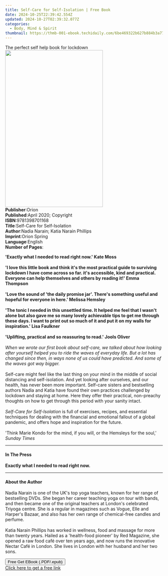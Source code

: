 ```yaml
---
title: Self-Care for Self-Isolation | Free Book
date: 2024-10-25T22:39:42.554Z
updated: 2024-10-27T02:39:32.077Z
categories:
  - Body, Mind & Spirit
thumbnail: https://thmb-001-ebook.techidaily.com/6be469322b627b884b3a7774199b60b1d9263c9451c8a5df4aadeeeec258c870.jpg
---
```

<main id="book-container">
  <div class="flex flex-col">
    <div class="book-brief flex-1 py-6 px-4 sm:p-6 md:py-10 md:px-8">
      <!-- brief-->
      <div class="book-brief-main">The perfect self help book for lockdown</div>
    </div>
    <div
      class="book-meta-info flex-1 grid gap-4 col-start-1 col-end-3 row-start-1 sm:mb-6 sm:grid-cols-4 lg:gap-6 lg:col-start-2 lg:row-end-6 lg:row-span-6 lg:mb-0"
    >
      <div
        class="book-meta-info-left place-content-center mt-4 p-4 text-sm leading-6 col-start-2 col-span-2 dark:text-slate-400"
      >
        <img
          class="w-full h-500 object-cover rounded-lg sm:h-255 sm:col-span-2 lg:col-span-full"
          src="https://img-001-ebook.techidaily.com/de6c4a464cd6b291df986f07cdafeabc25c1a2407fdbd85d734d4f06b8f85192.jpg"
          alt=""
          width="312"
          height="500"
        />
      </div>
      <div
        class="book-meta-info-right mt-2 col-start-1 row-start-2 col-span-3 self-center"
      >
        <!-- meta data  -->
        <div class="flex flex-col px-4 md:px-8">
          <div class="flex-1">
            <strong>Publisher</strong>:<span class="px-2">Orion</span>
          </div>
          <div class="flex-1">
            <strong>Published</strong>:<span class="px-2"
              >April 2020; Copyright</span
            >
          </div>
          <div class="flex-1">
            <strong>ISBN</strong>:<span class="px-2">9781398701168</span>
          </div>
          <div class="flex-1">
            <strong>Title</strong>:<span class="px-2"
              >Self-Care for Self-Isolation</span
            >
          </div>
          <div class="flex-1">
            <strong>Author</strong>:<span class="px-2"
              >Nadia Narain; Katia Narain Phillips</span
            >
          </div>
          <div class="flex-1">
            <strong>Imprint</strong>:<span class="px-2">Orion Spring</span>
          </div>
          <div class="flex-1">
            <strong>Language</strong>:<span class="px-2">English</span>
          </div>
          <div class="flex-1">
            <strong>Number of Pages</strong>:<span class="px-2"></span>
          </div>
        </div>
      </div>
    </div>
    <div class="book-description flex-1 py-6 px-4 sm:p-6 md:py-10 md:px-8">
      <div class="book-description-main">
        <div accordion-content="" id="description">
          <p>
            <b>'Exactly what I needed to read right now.' Kate Moss</b
            ><br /><br /><b
              >'I love this little book and think it's the most practical guide
              to surviving lockdown I have come across so far. it's accessible,
              kind and practical. Everyone can help themselves and others by
              reading it!' Emma Thompson</b
            ><br /><br /><b
              >'Love the sound of 'the daily promise jar'. There's something
              useful and hopeful for everyone in here.' Melissa Hemsley</b
            ><br /><br /><b>'</b
            ><b
              >The tonic I needed in this unsettled time. It helped me feel that
              I wasn't alone but also gave me so many lovely achievable tips to
              get me through these days. I want to print out so much of it and
              put it on my walls for inspiration.' Lisa Faulkner</b
            ><br /><br /><b
              >'Uplifting, practical and so reassuring to read.' Jools Oliver</b
            ><br /><br /><i
              >When we wrote our first book about self-care, we talked about how
              looking after yourself helped you to ride the waves of everyday
              life. But a lot has changed since then, in ways none of us could
              have predicted. And some of the waves got way bigger.</i
            ><br /><br />Self-care might feel like the last thing on your mind
            in the middle of social distancing and self-isolation. And yet
            looking after ourselves, and our health, has never been more
            important. Self-care sisters and bestselling authors Nadia and Katia
            have found their own practices challenged by lockdown and staying at
            home. Here they offer their practical, non-preachy thoughts on how
            to get through this period with your sanity intact.<br /><br /><i
              >Self-Care for Self-Isolation</i
            >
            is full of exercises, recipes, and essential techniques for dealing
            with the financial and emotional fallout of a global pandemic, and
            offers hope and inspiration for the future.<br /><br />'Think Marie
            Kondo for the mind, if you will, or the Hemsleys for the soul,'
            <i>Sunday Times</i>
          </p>
        </div>
        <div class="accordion-fader"></div>
      </div>
    </div>
    <div class="book-excerpts flex-1 py-6 px-4 sm:p-6 md:py-10 md:px-8">
      <!-- excerpts-->
      <div class="book-excerpts-main">
        <hr />
        <h4 class="placeholder placeholder-heading">
          <span>In The Press</span>
        </h4>
        <p><b>Exactly what I needed to read right now.</b></p>
      </div>
    </div>
    <div class="book-about-author flex-1 py-6 px-4 sm:p-6 md:py-10 md:px-8">
      <!-- about author-->
      <div class="book-main-author-main">
        <hr />
        <h4 class="placeholder placeholder-heading">
          <span>About the Author</span>
        </h4>
        <p></p>
        <p>
          Nadia Narain is one of the UK's top yoga teachers, known for her range
          of bestselling DVDs. She began her career teaching yoga on tour with
          bands, and then became one of the original teachers at London's
          celebrated Triyoga centre. She is a regular in magazines such as
          Vogue, Elle and Harper's Bazaar, and also has her own range of
          chemical-free candles and perfume.<br /><br />Katia Narain Phillips
          has worked in wellness, food and massage for more than twenty years.
          Hailed as a 'health-food pioneer' by Red Magazine, she opened a raw
          food café over ten years ago, and now runs the innovative Nectar Café
          in London. She lives in London with her husband and her two sons.
        </p>
        <p></p>
      </div>
    </div>
    <div class="book-free-get flex-1 py-6 px-4 sm:p-6 md:py-10 md:px-8">
      <button
        id="btn-free-get"
        class="bg-blue-500 hover:bg-blue-700 text-white font-bold py-2 px-4 rounded"
      >
        Free Get EBook (.PDF/.epub)
      </button>
      <div id="countdown-display" class="px-2 text-lg mt-2"></div>
      <a
        id="free-link"
        class="hidden bg-blue-500 hover:bg-blue-700 text-white font-bold py-2 px-4 rounded"
        href="https://www.ebooks.com/en-us/book/210006755/self-care-for-self-isolation/nadia-narain/"
        target="_blank"
        >Click here to get a free link</a
      >
    </div>
    <script>
      let countdownTime = 0;
      let countdownInterval = null;
      document
        .getElementById('btn-free-get')
        .addEventListener('click', startCountdown);
      function startCountdown() {
        countdownTime = new Date().getTime() + 60000 * 3;
        countdownInterval = setInterval(updateCountdown, 1000);
        document.getElementById('btn-free-get').disabled = true;
        document
          .getElementById('btn-free-get')
          .classList.add('bg-gray-500', 'cursor-not-allowed');
      }
      function updateCountdown() {
        let currentTime = new Date().getTime();
        let timeLeft = countdownTime - currentTime;
        let secondsLeft = Math.floor(timeLeft / 1000);
        document.getElementById('countdown-display').innerHTML =
          `Remaining time: ${secondsLeft} seconds.`;
        if (secondsLeft <= 0) {
          clearInterval(countdownInterval);
          document.getElementById('btn-free-get').classList.add('hidden');
          document.getElementById('free-link').classList.remove('hidden');
          document.getElementById('countdown-display').innerHTML = '';
        }
      }
    </script>
  </div>
</main>

<ins class="adsbygoogle"
      style="display:block"
      data-ad-client="ca-pub-7571918770474297"
      data-ad-slot="8358498916"
      data-ad-format="auto"
      data-full-width-responsive="true"></ins>
    